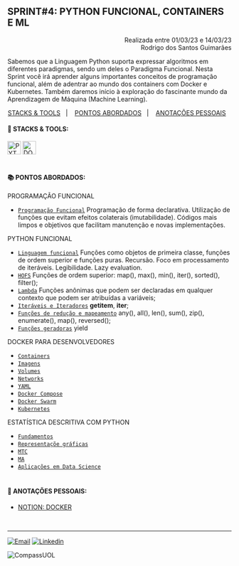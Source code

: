 ## SPRINT#4: PYTHON FUNCIONAL, CONTAINERS E ML

<p align="right">
Realizada entre 01/03/23 e 14/03/23<br>
Rodrigo dos Santos Guimarães
</p>

Sabemos que a Linguagem Python suporta expressar algoritmos em diferentes paradigmas, sendo um deles o Paradigma Funcional. Nesta Sprint você irá aprender alguns importantes conceitos de programação funcional, além de adentrar ao mundo dos containers com Docker e Kubernetes. Também daremos início à exploração do fascinante mundo da Aprendizagem de Máquina (Machine Learning).


<!------------------------------------SUMMARY-->
<p align="center">
<a href="https://github.com/nataliasguimaraes/compassuol/tree/main/sprint_4#rocket-stacks--tools">STACKS & TOOLS</a>&nbsp;&nbsp;&nbsp;|&nbsp;&nbsp;&nbsp;
  <a href="https://github.com/nataliasguimaraes/compassuol/blob/main/sprint_4/README.md#-pontos-abordados">PONTOS ABORDADOS</a>&nbsp;&nbsp;&nbsp;|&nbsp;&nbsp;&nbsp;
  <a href="https://github.com/nataliasguimaraes/compassuol/blob/main/sprint_4/README.md#-pontos-abordados">ANOTAÇÕES PESSOAIS</a>&nbsp;&nbsp;&nbsp;



 <!------------------------------------STACKS-->
#### :rocket: STACKS & TOOLS:
<p align="left">
  <a href="https://developer.mozilla.org/en-US/docs/Glossary/Python"><img  alt="PYTHON"  width="30" height="30" src="https://user-images.githubusercontent.com/104440384/219032064-240175ad-8a5b-4822-a8aa-d0fc995e4529.png"><a/> 
  <a href="https://docs.docker.com/get-started/overview/"><img  alt="DOCKER"  width="30" height="30" src="https://user-images.githubusercontent.com/104440384/222456206-5a0ccd4f-28a4-41d2-aced-a62d8dc9a02a.png"><a/>
<br>
 
  #
<!------------------------------------PRODUCTION SKILLS-->

#### 📚 PONTOS ABORDADOS:

PROGRAMAÇÃO FUNCIONAL
 * [`Programação Funcional`](https://www.alura.com.br/artigos/programacao-funcional-o-que-e) Programação de forma declarativa. Utilização de funções que evitam efeitos colaterais (imutabilidade). Códigos mais limpos e objetivos que facilitam manutenção e novas implementações.

PYTHON FUNCIONAL
 * [`Linguagem funcional`](https://github.com/dunossauro/python-funcional/blob/master/roteiros/00_introducao.md) Funções como objetos de primeira classe, funções de ordem superior e funções puras. Recursão. Foco em processamento de iteráveis. Legibilidade. Lazy evaluation.
 * [`HOFS`](https://dunossauro.github.io/python-funcional/roteiros/05_hofs.html) Funções de ordem superior: map(), max(), min(), iter(), sorted(), filter();
 * [`Lambda`](https://docs.python.org/3/reference/expressions.html) Funções anônimas que podem ser declaradas em qualquer contexto que podem ser atribuídas a variáveis;
 * [`Iteráveis e Iteradores`](https://pythonclub.com.br/progrmacao-funcional-com-python-2.html) __getitem__, __iter__;
 * [`Funções de redução e mapeamento`](https://github.com/dunossauro/python-funcional/issues/17) any(), all(), len(), sum(), zip(), enumerate(), map(), reversed();
 * [`Funções geradoras`](https://github.com/dunossauro/python-funcional/blob/master/roteiros/06_funcoes_geradoras_e_hofs_p2.md) yield
    
 DOCKER PARA DESENVOLVEDORES
  * [`Containers`](link)
  * [`Imagens`](link)
  * [`Volumes`](link)
  * [`Networks`](link)
  * [`YAML`](link) 
  * [`Docker Compose`](link) 
  * [`Docker Swarm`](link) 
  * [`Kubernetes`](link)
    
 ESTATÍSTICA DESCRITIVA COM PYTHON
  * [`Fundamentos`](link)
  * [`Representaçõe gráficas`](link)
  * [`MTC`](link)
  * [`MA`](link)
  * [`Aplicações em Data Science`](link)
#
<!------------------------------------ANOTAÇÕES-->
#### 📝 ANOTAÇÕES PESSOAIS:

   * <a href="https://natycodes.notion.site/Docker-para-Desenvolvedores-com-Docker-Swarm-e-Kubernetes-Resumo-de-comandos-ce2228fe3a454fb497fe6b25516adde4">NOTION: DOCKER</a>
 <br>  
  
<hr>
   
[![Email](https://img.shields.io/badge/-Gmail-%23333?style=for-the-badge&logo=gmail&logoColor=white)](mailto:guimaraessnatalia@gmail.com)
[![Linkedin](https://img.shields.io/badge/-LinkedIn-%230077B5?style=for-the-badge&logo=linkedin&logoColor=white)](https://www.linkedin.com/in/natalia-guimar%C3%A3es-6a357721b)
   
![CompassUOL](https://user-images.githubusercontent.com/104440384/214567499-2dc24c5e-d882-4825-b953-f5a69a6be44e.jpg)
